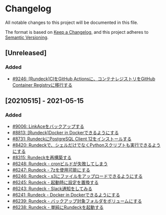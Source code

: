 # Changelog

All notable changes to this project will be documented in this file.

The format is based on [Keep a Changelog](https://keepachangelog.com/en/1.0.0/),
and this project adheres to [Semantic Versioning](https://semver.org/spec/v2.0.0.html).

## [Unreleased]
### Added
- [#9246: [Rundeck]CIをGitHub Actionsに、コンテナレジストリをGitHub Container Registryに移行する](https://redmine.u6k.me/issues/9246)

## [20210515] - 2021-05-15
### Added
- [#9006: LinkAceをバックアップする](https://redmine.u6k.me/issues/9006)
- [#8813: [Rundeck]Docker in Dockerできるようにする](https://redmine.u6k.me/issues/8813)
- [#8731: RundeckにPostgreSQL Client 12をインストールする](https://redmine.u6k.me/issues/8731)
- [#8420: Rundeckで、シェルだけでなくPythonスクリプトも実行できるようにする](https://redmine.u6k.me/issues/8420)
- [#8315: Rundeckを再構築する](https://redmine.u6k.me/issues/8315)
- [#6248: Rundeck - cronビルドが失敗してしまう](https://redmine.u6k.me/issues/6248)
- [#6247: Rundeck - 7zを使用可能にする](https://redmine.u6k.me/issues/6247)
- [#6246: Rundeck - s3にファイルをアップロードできるようにする](https://redmine.u6k.me/issues/6246)
- [#6245: Rundeck - 起動時に設定を置換する](https://redmine.u6k.me/issues/6245)
- [#6243: Rundeck - Slack通知をしてみる](https://redmine.u6k.me/issues/6243)
- [#6241: Rundeck - Docker in Dockerできるようにする](https://redmine.u6k.me/issues/6241)
- [#6239: Rundeck - バックアップ対象フォルダをボリュームにする](https://redmine.u6k.me/issues/6239)
- [#6238: Rundeck - 単純にRundeckを起動する](https://redmine.u6k.me/issues/6238)
